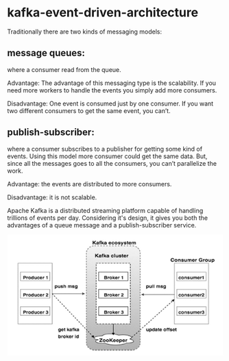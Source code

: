 # kafka-event-driven-architecture

Traditionally there are two kinds of messaging models:

## message queues: 
where a consumer read from the queue. 

Advantage: The advantage of this messaging type is the scalability. If you need more workers to handle the events you simply add more consumers.

Disadvantage: One event is consumed just by one consumer. If you want two different consumers to get the same event, you can’t.

## publish-subscriber: 
where a consumer subscribes to a publisher for getting some kind of events. Using this model more consumer could get the same data. But, since all the messages goes to all the consumers, you can’t parallelize the work. 

Advantage: the events are distributed to more consumers.

Disadvantage: it is not scalable.

Apache Kafka is a distributed streaming platform capable of handling trillions of events per day. Considering it's design, it gives you both the advantages of a queue message and a publish-subscriber service.

![alt text](https://github.com/LipikaM/kafka-event-driven-architecture/blob/main/cluster_architecture.jpg?raw=true)
